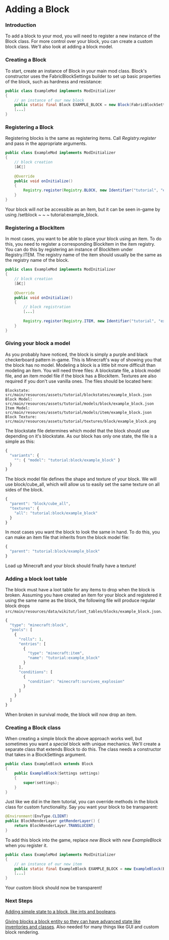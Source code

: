 # Adding a Block

### Introduction

To add a block to your mod, you will need to register a new instance of
the Block class. For more control over your block, you can create a
custom block class. We'll also look at adding a block model.

### Creating a Block

To start, create an instance of Block in your main mod class. Block's
constructor uses the FabricBlockSettings builder to set up basic
properties of the block, such as hardness and resistance:

```java
public class ExampleMod implements ModInitializer
{
    // an instance of our new block
    public static final Block EXAMPLE_BLOCK = new Block(FabricBlockSettings.of(Material.METAL).build());
    [...]
}
```

### Registering a Block

Registering blocks is the same as registering items. Call
*Registry.register* and pass in the appropriate arguments.

```java
public class ExampleMod implements ModInitializer
{
    // block creation
    [â€¦]
    
    @Override
    public void onInitialize()
    {
        Registry.register(Registry.BLOCK, new Identifier("tutorial", "example_block"), EXAMPLE_BLOCK);
    }
}
```

Your block will *not* be accessible as an item, but it can be seen
in-game by using /setblock \~ \~ \~ tutorial:example\_block.

### Registering a BlockItem

In most cases, you want to be able to place your block using an item. To
do this, you need to register a corresponding BlockItem in the item
registry. You can do this by registering an instance of BlockItem under
Registry.ITEM. The registry name of the item should usually be the same
as the registry name of the block.

```java
public class ExampleMod implements ModInitializer
{
    // block creation
    [â€¦]
    
    @Override
    public void onInitialize()
    {
        // block registration
        [...]
        
        Registry.register(Registry.ITEM, new Identifier("tutorial", "example_block"), new BlockItem(EXAMPLE_BLOCK, new Item.Settings().group(ItemGroup.MISC)));
    }
}
```

### Giving your block a model

As you probably have noticed, the block is simply a purple and black
checkerboard pattern in-game. This is Minecraft's way of showing you
that the block has no model. Modeling a block is a little bit more
difficult than modeling an item. You will need three files: A blockstate
file, a block model file, and an item model file if the block has a
BlockItem. Textures are also required if you don't use vanilla ones. The
files should be located here:

    Blockstate: src/main/resources/assets/tutorial/blockstates/example_block.json
    Block Model: src/main/resources/assets/tutorial/models/block/example_block.json
    Item Model: src/main/resources/assets/tutorial/models/item/example_block.json
    Block Texture: src/main/resources/assets/tutorial/textures/block/example_block.png

The blockstate file determines which model that the block should use
depending on it's blockstate. As our block has only one state, the file
is a simple as this:

```JavaScript
{
  "variants": {
    "": { "model": "tutorial:block/example_block" }
  }
}
```

The block model file defines the shape and texture of your block. We
will use block/cube\_all, which will allow us to easily set the same
texture on all sides of the block.

```JavaScript
{
  "parent": "block/cube_all",
  "textures": {
    "all": "tutorial:block/example_block"
  }
}
```

In most cases you want the block to look the same in hand. To do this,
you can make an item file that inherits from the block model file:

```JavaScript
{
  "parent": "tutorial:block/example_block"
}
```

Load up Minecraft and your block should finally have a texture\!

### Adding a block loot table

The block must have a loot table for any items to drop when the block is
broken. Assuming you have created an item for your block and registered
it using the same name as the block, the following file will produce
regular block drops
`src/main/resources/data/wikitut/loot_tables/blocks/example_block.json`.

```JavaScript
{
  "type": "minecraft:block",
  "pools": [
    {
      "rolls": 1,
      "entries": [
        {
          "type": "minecraft:item",
          "name": "tutorial:example_block"
        }
      ],
      "conditions": [
        {
          "condition": "minecraft:survives_explosion"
        }
      ]
    }
  ]
}
```

When broken in survival mode, the block will now drop an item.

### Creating a Block class

When creating a simple block the above approach works well, but
sometimes you want a *special* block with unique mechanics. We'll create
a separate class that extends Block to do this. The class needs a
constructor that takes in a BlockSettings argument.

```java
public class ExampleBlock extends Block
{
    public ExampleBlock(Settings settings)
    {
        super(settings);
    }
}
```

Just like we did in the item tutorial, you can override methods in the
block class for custom functionality. Say you want your block to be
transparent:

```java
@Environment(EnvType.CLIENT)
public BlockRenderLayer getRenderLayer() {
    return BlockRenderLayer.TRANSLUCENT;
}
```

To add this block into the game, replace *new Block* with *new
ExampleBlock* when you register it.

```java
public class ExampleMod implements ModInitializer
{
    // an instance of our new item
    public static final ExampleBlock EXAMPLE_BLOCK = new ExampleBlock(Block.Settings.of(Material.STONE));
    [...]
}
```

Your custom block should now be transparent\!

### Next Steps

[Adding simple state to a block, like ints and
booleans](../Modding-Tutorials/Blocks-and-Block-Entities/blockstate.md).

[Giving blocks a block entity so they can have advanced state like
inventories and classes](../Modding-Tutorials/Blocks-and-Block-Entities/blockentity.md). Also needed for many
things like GUI and custom block rendering.
